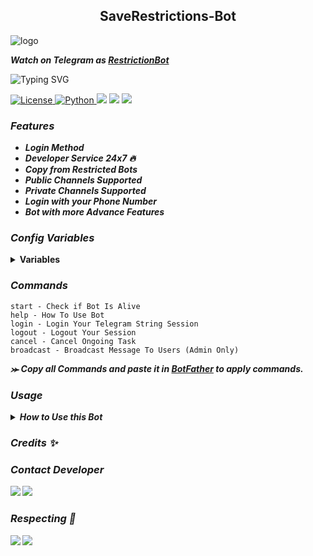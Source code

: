 <h2 align="center">
    SaveRestrictions-Bot
</h2>

<img src="https://envs.sh/7gW.jpg" alt="logo" target="/blank">

_**Watch on Telegram as [RestrictionBot](https://t.me/SaveRestrictionsBot)**_

![Typing SVG](https://readme-typing-svg.herokuapp.com/?lines=NEON+SAVE+RESTRICTIONS+BOT+!;CREATED+BY+MYSELFNEON+!;JOIN+TELEGRAM+@NEONFILES++!!&color=39FF14&center=true&vCenter=true&size=20)
</p>
<a href="https://github.com/myselfneon/SaveRestricted-Bot/blob/master/LICENSE"> <img src="https://img.shields.io/badge/License- GPL 3.0 license -blueviolet?style=for-the-badge" alt="License" /> </a>
<a href="https://www.python.org/"> <img src="https://img.shields.io/badge/Written%20in-Python-skyblue?style=for-the-badge&logo=python" alt="Python" /> </a>
<a href="https://pypi.org/project/Pyrogram/"> <img src="https://img.shields.io/pypi/v/pyrogram?color=white&label=pyrogram&logo=python&logoColor=blue&style=for-the-badge" /></a>
<a href="https://github.com/Myselfneon/SaveRestricted-Bot"> <img src="https://img.shields.io/github/repo-size/myselfneon/SaveRestricted-Bot?color=skyblue&logo=github&logoColor=blue&style=for-the-badge" /></a>
<a href="https://github.com/Myselfneon/SaveRestricted-Bot"> <img src="https://img.shields.io/github/last-commit/myselfneon/SaveRestricted-Bot?color=black&logo=github&logoColor=black&style=for-the-badge" /></a>

### _Features_
<b><i>
- Login Method
- Developer Service 24x7 🔥
- Copy from Restricted Bots
- Public Channels Supported
- Private Channels Supported
- Login with your Phone Number
- Bot with more Advance Features
</b></i>

### _Config Variables_

<details><summary><b>Variables</summary></b></summary>

* [`API_ID`] - _**From  <a href='https://my.telegram.org/'>Telegram Auth**_</a>
* [`API_HASH`] - _**From <a href='https://my.telegram.org/'>Telegram Auth**_</a>
* [`BOT_TOKEN`] - _**From <a href='https://t.me/botfather'>BotFather**_</a>
* [`ADMIN`] - **_Admin user id_**
* [`DB_URI`] - _**Your<a href='https://cloud.mongodb.com/'> MongoDB Url**_</a>
* [`DB_NAME`] - _**Your <a href='https://cloud.mongodb.com/'>MongoDB database Name**_</a> _`Optional`_
* [`ERROR_MESSAGE`] - _**Set True Or False, If You Want Error Message Then True else False**_
</details>

### _Commands_

```
start - Check if Bot Is Alive
help - How To Use Bot
login - Login Your Telegram String Session 
logout - Logout Your Session 
cancel - Cancel Ongoing Task
broadcast - Broadcast Message To Users (Admin Only)
```
<b><i>⪼ Copy all Commands and paste it in <a href='https://t.me/botfather'>BotFather</a> to apply commands.


### _Usage_

<details><summary><b>How to Use this Bot</summary></b></summary>

_**⪼ For Public Chats**_

- just send post/s link_


_**⪼ For Private Chats**_

- first send invite link of the chat (unnecessary if the account of string session already member of the cha

_**⪼ For Bot Chats**_

- send link with '/b/', bot's username and message id, you might want to install some Unofficial client to get the id like below

```
https://t.me/b/botusername/4321
```

_**⪼ Multi Posts**_

- send public/private posts link as explained above with formate "from - to" to send multiple messages like below_


```
https://t.me/xxxx/1001-1010

https://t.me/c/xxxx/101 - 120
```

Note that Space in between doesn't matter !!
</details>

### _Credits_ ✨

<h3>Contact Developer</h3>

<a href="https://telegram.me/OnionXbot"><img src="https://img.shields.io/badge/-Contact%20Dev-blue.svg?style=for-the-badge&logo=Telegram"></a>
<a href="https://telegram.me/neonfiles"><img src="https://img.shields.io/badge/-Update%20Channel-blue.svg?style=for-the-badge&logo=Telegram"></a>

### _Respecting_ 🌊

<a href="https://github.com/myselfneon"><img src="https://img.shields.io/badge/-Developer%20-red.svg?style=for-the-badge&logo=Github"></a>
<a href='https://github.com/myselfnron'></a>
<a href="https://telegram.me/myselfneon"><img src="https://img.shields.io/badge/-Developer%20-blue.svg?style=for-the-badge&logo=Telegram"></a>
